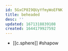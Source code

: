 ```yaml
---
id: 5GxCP8I9QUyYfmyWoEFNK
title: beheaded
desc: ''
updated: 1671318839108
created: 1644179927592
---
```


- [[c.sphere]] #shapow
